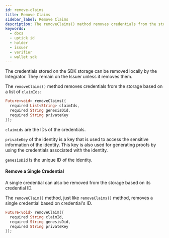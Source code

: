```yaml
---
id: remove-claims
title: Remove Claims
sidebar_label: Remove Claims
description: The removeClaims() method removes credentials from the storage based on a list of claimIds.
keywords:
  - docs
  - uptick id
  - holder
  - issuer
  - verifier
  - wallet sdk
---
```


The credentials stored on the SDK storage can be removed locally by the Integrator. They remain on the Issuer unless it removes them.

The `removeClaims()` method removes credentials from the storage based on a list of `claimIds`:

```dart
Future<void> removeClaims({
  required List<String> claimIds,
  required String genesisDid,
  required String privateKey
});
```

`claimids` are the IDs of the credentials.

`privateKey` of the identity is a key that is used to access the sensitive information of the identity. This key is also used for generating proofs by using the credentials associated with the identity.

`genesisDid` is the unique ID of the identity.

#### Remove a Single Credential

A single credential can also be removed from the storage based on its credential ID.

The `removeClaim()` method, just like `removeClaims()` method, removes a single credential based on credential's ID.

```dart
Future<void> removeClaim({
  required String claimId,
  required String genesisDid,
  required String privateKey
});
```
